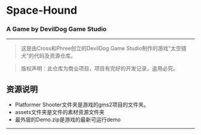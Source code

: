 # Space-Hound

###                   A Game by DevilDog Game Studio
-------------------------------------------------------
> 这是由Cross和Phree创立的DevilDog Game Studio制作的游戏“太空猎犬”的代码及资源仓库。<br>

> 版权声明：此仓库为商业项目，项目有完好的开发记录，盗用必究。
## 资源说明
* Platformer Shooter文件夹是游戏的gms2项目的文件夹。
* assets文件夹是文件的素材资源文件夹
* 最外层的Demo.zip是游戏的最新可运行demo
-------------------
